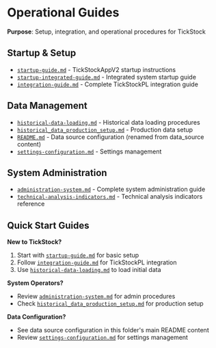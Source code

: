 # Operational Guides

**Purpose**: Setup, integration, and operational procedures for TickStock

## Startup & Setup

- [`startup-guide.md`](startup-guide.md) - TickStockAppV2 startup instructions
- [`startup-integrated-guide.md`](startup-integrated-guide.md) - Integrated system startup guide
- [`integration-guide.md`](integration-guide.md) - Complete TickStockPL integration guide

## Data Management

- [`historical-data-loading.md`](historical-data-loading.md) - Historical data loading procedures
- [`historical_data_production_setup.md`](historical_data_production_setup.md) - Production data setup
- [`README.md`](README.md) - Data source configuration (renamed from data_source content)
- [`settings-configuration.md`](settings-configuration.md) - Settings management

## System Administration

- [`administration-system.md`](administration-system.md) - Complete system administration guide
- [`technical-analysis-indicators.md`](technical-analysis-indicators.md) - Technical analysis indicators reference

## Quick Start Guides

**New to TickStock?**
1. Start with [`startup-guide.md`](startup-guide.md) for basic setup
2. Follow [`integration-guide.md`](integration-guide.md) for TickStockPL integration
3. Use [`historical-data-loading.md`](historical-data-loading.md) to load initial data

**System Operators?**
- Review [`administration-system.md`](administration-system.md) for admin procedures
- Check [`historical_data_production_setup.md`](historical_data_production_setup.md) for production setup

**Data Configuration?**
- See data source configuration in this folder's main README content
- Review [`settings-configuration.md`](settings-configuration.md) for settings management